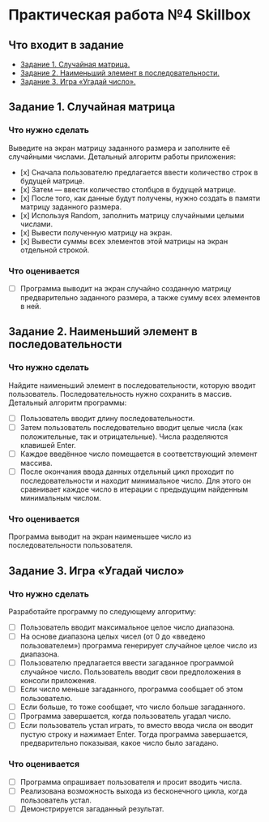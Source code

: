 # Практическая работа №4 Skillbox
## Что входит в задание
* [Задание 1. Случайная матрица.](#задание-1-случайная-матрица)
* [Задание 2. Наименьший элемент в последовательности.](#задание-2-наименьший-элемент-в-последовательности)
* [Задание 3. Игра «Угадай число».](#задание-3-игра-угадай-число)

## Задание 1. Случайная матрица
### Что нужно сделать
Выведите на экран матрицу заданного размера и заполните её случайными числами. Детальный алгоритм работы приложения:
- [х] Сначала пользователю предлагается ввести количество строк в будущей матрице.
- [х] Затем — ввести количество столбцов в будущей матрице.
- [х] После того, как данные будут получены, нужно создать в памяти матрицу заданного размера.
- [х] Используя Random, заполнить матрицу случайными целыми числами.
- [х] Вывести полученную матрицу на экран. 
- [х] Вывести суммы всех элементов этой матрицы на экран отдельной строкой.

### Что оценивается
- [ ] Программа выводит на экран случайно созданную матрицу предварительно заданного размера, а также сумму всех элементов в ней.

## Задание 2. Наименьший элемент в последовательности
### Что нужно сделать
Найдите наименьший элемент в последовательности, которую вводит пользователь. Последовательность нужно сохранить в массив. Детальный алгоритм программы:
- [ ] Пользователь вводит длину последовательности. 
- [ ] Затем пользователь последовательно вводит целые числа (как положительные, так и отрицательные). Числа разделяются клавишей Enter.
- [ ] Каждое введённое число помещается в соответствующий элемент массива.
- [ ] После окончания ввода данных отдельный цикл проходит по последовательности и находит минимальное число. Для этого он сравнивает каждое число в итерации с предыдущим найденным минимальным числом. 

### Что оценивается
Программа выводит на экран наименьшее число из последовательности пользователя. 

## Задание 3. Игра «Угадай число» 
### Что нужно сделать
Разработайте программу по следующему алгоритму:
- [ ] Пользователь вводит максимальное целое число диапазона. 
- [ ] На основе диапазона целых чисел (от 0 до «введено пользователем») программа генерирует случайное целое число из диапазона. 
- [ ] Пользователю предлагается ввести загаданное программой случайное число. Пользователь вводит свои предположения в консоли приложения. 
- [ ] Если число меньше загаданного, программа сообщает об этом пользователю. 
- [ ] Если больше, то тоже сообщает, что число больше загаданного. 
- [ ] Программа завершается, когда пользователь угадал число. 
- [ ] Если пользователь устал играть, то вместо ввода числа он вводит пустую строку и нажимает Enter. Тогда программа завершается, предварительно показывая, какое число было загадано.

### Что оценивается
- [ ] Программа опрашивает пользователя и просит вводить числа. 
- [ ] Реализована возможность выхода из бесконечного цикла, когда пользователь устал.
- [ ] Демонстрируется загаданный результат. 
